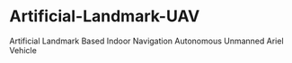 # Artificial-Landmark-UAV
Artificial Landmark Based Indoor Navigation Autonomous Unmanned Ariel Vehicle

